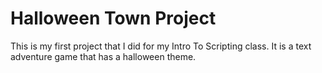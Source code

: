 # Halloween Town Project

This is my first project that I did for my Intro To Scripting class. It is a text adventure game that has a halloween theme.

